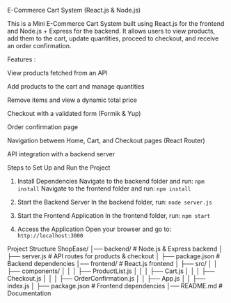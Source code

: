 E-Commerce Cart System (React.js & Node.js)

This is a Mini E-Commerce Cart System built using React.js for the frontend and Node.js + Express for the backend. It allows users to view products, add them to the cart, update quantities, proceed to checkout, and receive an order confirmation.

Features : 

View products fetched from an API

Add products to the cart and manage quantities

Remove items and view a dynamic total price

Checkout with a validated form (Formik & Yup)

Order confirmation page

Navigation between Home, Cart, and Checkout pages (React Router)

API integration with a backend server



Steps to Set Up and Run the Project

1. Install Dependencies
   Navigate to the backend folder and run: `npm install`
    Navigate to the frontend folder and run: `npm install`

2. Start the Backend Server
   In the backend folder, run: `node server.js`

3. Start the Frontend Application
   In the frontend folder, run: `npm start`

4. Access the Application
   Open your browser and go to: `http://localhost:3000`


Project Structure ShopEase/ │── backend/ # Node.js & Express backend │ ├── server.js # API routes for products & checkout │ ├── package.json # Backend dependencies │── frontend/ # React.js frontend │ ├── src/ │ │ ├── components/ │ │ │ ├── ProductList.js │ │ │ ├── Cart.js │ │ │ ├── Checkout.js │ │ │ ├── OrderConfirmation.js │ │ ├── App.js │ │ ├── index.js │ ├── package.json # Frontend dependencies │── README.md # Documentation
